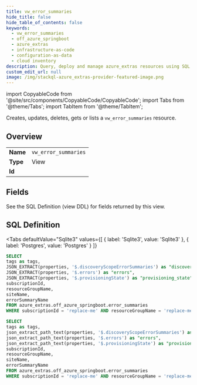 ```yaml
--- 
title: vw_error_summaries
hide_title: false
hide_table_of_contents: false
keywords:
  - vw_error_summaries
  - off_azure_springboot
  - azure_extras
  - infrastructure-as-code
  - configuration-as-data
  - cloud inventory
description: Query, deploy and manage azure_extras resources using SQL
custom_edit_url: null
image: /img/stackql-azure_extras-provider-featured-image.png
---
```


import CopyableCode from '@site/src/components/CopyableCode/CopyableCode';
import Tabs from '@theme/Tabs';
import TabItem from '@theme/TabItem';

Creates, updates, deletes, gets or lists a <code>vw_error_summaries</code> resource.

## Overview
<table><tbody>
<tr><td><b>Name</b></td><td><code>vw_error_summaries</code></td></tr>
<tr><td><b>Type</b></td><td>View</td></tr>
<tr><td><b>Id</b></td><td><CopyableCode code="azure_extras.off_azure_springboot.vw_error_summaries" /></td></tr>
</tbody></table>

## Fields

See the SQL Definition (view DDL) for fields returned by this view.

## SQL Definition

<Tabs
defaultValue="Sqlite3"
values={[
{ label: 'Sqlite3', value: 'Sqlite3' },
{ label: 'Postgres', value: 'Postgres' }
]}
>
<TabItem value="Sqlite3">

```sql
SELECT
tags as tags,
JSON_EXTRACT(properties, '$.discoveryScopeErrorSummaries') as "discovery_scope_error_summaries",
JSON_EXTRACT(properties, '$.errors') as "errors",
JSON_EXTRACT(properties, '$.provisioningState') as "provisioning_state",
subscriptionId,
resourceGroupName,
siteName,
errorSummaryName
FROM azure_extras.off_azure_springboot.error_summaries
WHERE subscriptionId = 'replace-me' AND resourceGroupName = 'replace-me' AND siteName = 'replace-me';
```

</TabItem>
<TabItem value="Postgres">

```sql
SELECT
tags as tags,
json_extract_path_text(properties, '$.discoveryScopeErrorSummaries') as "discovery_scope_error_summaries",
json_extract_path_text(properties, '$.errors') as "errors",
json_extract_path_text(properties, '$.provisioningState') as "provisioning_state",
subscriptionId,
resourceGroupName,
siteName,
errorSummaryName
FROM azure_extras.off_azure_springboot.error_summaries
WHERE subscriptionId = 'replace-me' AND resourceGroupName = 'replace-me' AND siteName = 'replace-me';
```

</TabItem>
</Tabs>
